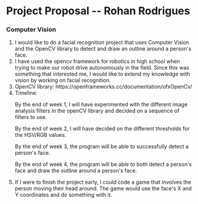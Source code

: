 <!-- Write your proposal here! Make sure to use properly-formatted Markdown! -->

<h1>Project Proposal -- Rohan Rodrigues</h1>

<h3>Computer Vision</h3>

<ol>
    <li>I would like to do a facial recognition project that uses Computer Vision and the OpenCV library to detect and draw an outline around a person's face. </li>
    <li> I have used the opencv framework for robotics in high school when trying to make our robot drive autonomously in the field. Since this was something that interested me, I would like to extend my knowledge with vision by working on facial recognition.</li>
    <li>OpenCV library: https://openframeworks.cc/documentation/ofxOpenCv/</li>
    <li> Timeline:
        <p>By the end of week 1, I will have experimented with the different image analysis filters in the openCV library and decided on a sequence of filters to use.</p>
        <p>By the end of week 2, I will have decided on the different thresholds for the HSV/RGB values.</p>
        <p>By the end of week 3, the program will be able to successfully detect a person's face.</p>
        <p>By the end of week 4, the program will be able to both detect a person's face and draw the outline around a person's face.</p>
    </li>
    <li>If I were to finish the project early, I could code a game that involves the person moving their head around. The game would use the face's X and Y coordinates and do something with it. </li>
    
</ol>
